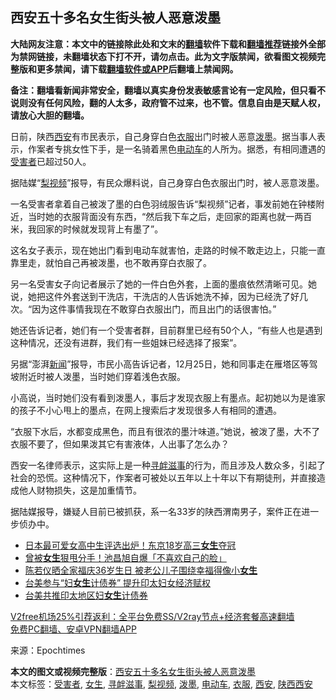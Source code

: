  <h2>西安五十多名女生街头被人恶意泼墨</h2> <p class="notice"><b>大陆网友注意：本文中的链接除此处和文末的<a href="https://github.com/bannedbook/fanqiang" >翻墙</a>软件下载和<a href="https://github.com/killgcd/justmysocks/blob/master/README.md">翻墙推荐</a>链接外全部为禁网链接，未翻墙状态下打不开，请勿点击。此为文字版禁闻，欲看图文视频完整版和更多禁闻，请下载<a href="https://github.com/bannedbook/fanqiang">翻墙软件或APP</a>后翻墙上禁闻网。</p><p>备注：翻墙看新闻非常安全，翻墙以真实身份发表敏感言论有一定风险，但只看不说则没有任何风险，翻的人太多，政府管不过来，也不管。信息自由是天赋人权，请放心大胆的翻墙。</b></p>  <div class="entry"> <p>日前，陕西<a href="https://www.bannedbook.org/bnews/tag/%e8%a5%bf%e5%ae%89/" class="st_tag internal_tag" rel="tag" title="标签 西安 下的日志">西安</a>有市民表示，自己身穿白色<a href="https://www.bannedbook.org/bnews/tag/%E8%A1%A3%E6%9C%8D/" class="st_tag internal_tag" rel="tag" title="标签 衣服 下的日志">衣服</a>出门时被人恶意<a href="https://www.bannedbook.org/bnews/tag/%E6%B3%BC%E5%A2%A8/" class="st_tag internal_tag" rel="tag" title="标签 泼墨 下的日志">泼墨</a>。据当事人表示，作案者专挑女性下手，是一名骑着黑色<a href="https://www.bannedbook.org/bnews/tag/%E7%94%B5%E5%8A%A8%E8%BD%A6/" class="st_tag internal_tag" rel="tag" title="标签 电动车 下的日志">电动车</a>的人所为。据悉，有相同遭遇的<a href="https://www.bannedbook.org/bnews/tag/%e5%8f%97%e5%ae%b3%e8%80%85/" class="st_tag internal_tag" rel="tag" title="标签 受害者 下的日志">受害者</a>已超过50人。</p> <p>据陆媒“<a href="https://www.bannedbook.org/bnews/tag/%E6%A2%A8%E8%A7%86%E9%A2%91/" class="st_tag internal_tag" rel="tag" title="标签 梨视频 下的日志">梨视频</a>”报导，有民众爆料说，自己身穿白色衣服出门时，被人恶意泼墨。</p> <p>一名受害者拿着自己被泼了墨的白色羽绒服告诉“梨视频”记者，事发前她在钟楼附近，当时她的衣服背面没有东西，“然后我下车之后，走回家的距离也就一两百米，我回家的时候就发现背上有墨了”。</p> <p>这名女子表示，现在她出门看到电动车就害怕，走路的时候不敢走边上，只能一直靠里走，就怕自己再被泼墨，也不敢再穿白衣服了。</p>  <p>另一名受害女子向记者展示了她的一件白色外套，上面的墨痕依然清晰可见。她说，她把这件外套送到干洗店，干洗店的人告诉她洗不掉，因为已经洗了好几次。“因为这件事情我现在不敢穿白衣服出门，而且出门的话很害怕。”</p> <p>她还告诉记者，她们有一个受害者群，目前群里已经有50个人，“有些人也是遇到这种情况，还没有进群，我们有一些姐妹已经选择了报案”。</p> <p>另据“澎湃<span class='wp_keywordlink_affiliate'><a href="https://www.bannedbook.org/" title="新闻">新闻</a></span>”报导，市民小高告诉记者，12月25日，她和同事走在雁塔区等驾坡附近时被人泼墨，当时她们穿着浅色衣服。</p> <p>小高说，当时她们没有看到泼墨人，事后才发现衣服上有墨点。起初她以为是谁家的孩子不小心甩上的墨点，在网上搜索后才发现很多人有相同的遭遇。</p>  <p>“衣服下水后，水都变成黑色，而且有很浓的墨汁味道。”她说，被泼了墨，大不了衣服不要了，但如果泼其它有害液体，人出事了怎么办？</p> <p>西安一名律师表示，这实际上是一种<a href="https://www.bannedbook.org/bnews/tag/%e5%af%bb%e8%a1%85%e6%bb%8b%e4%ba%8b/" class="st_tag internal_tag" rel="tag" title="标签 寻衅滋事 下的日志">寻衅滋事</a>的行为，而且涉及人数众多，引起了社会的恐慌。这种情况下，作案者可被处以五年以上十年以下有期徒刑，并直接造成他人财物损失，这是加重情节。</p> <p>据陆媒报导，嫌疑人目前已被抓获，系一名33岁的陕西渭南男子，案件正在进一步侦办中。</p> <ul class='op-related-articles' title='相关阅读'> <li><a href='https://www.bannedbook.org/bnews/yule/20201225/1454546.html' target='_blank'>日本最可爱女高中生评选出炉！东京18岁高三<b>女生</b>夺冠</a></li> <li><a href='https://www.bannedbook.org/bnews/yule/20201221/1452039.html' target='_blank'>曾被<b>女生</b>狠甩分手！池昌旭自爆「不喜欢自己的脸」</a></li> <li><a href='https://www.bannedbook.org/bnews/yule/20201216/1448396.html' target='_blank'>陈若仪晒全家福庆36岁生日 被老公儿子围绕幸福得像小<b>女生</b></a></li> <li><a href='https://www.bannedbook.org/bnews/taiwannews/20201214/1447719.html' target='_blank'>台美参与“妇<b>女生</b>计债券” 提升印太妇女经济赋权</a></li> <li><a href='https://www.bannedbook.org/bnews/baitai/20201214/1447605.html' target='_blank'>台美共推印太地区妇<b>女生</b>计债券</a></li> </ul> <p class="texttj"> <a href="https://github.com/bannedbook/fanqiang/wiki/V2ray%E6%9C%BA%E5%9C%BA" target="_blank">V2free机场25%引荐返利：全平台免费SS/V2ray节点+经济套餐高速翻墙</a><br/> <a href="https://github.com/bannedbook/fanqiang/wiki/%E7%A6%81%E9%97%BB%E7%BD%91%E5%AE%89%E5%8D%93%E7%BF%BB%E5%A2%99%E6%96%B0%E9%97%BBAPP" target="_blank">免费PC翻墙、安卓VPN翻墙APP</a></p><p> 来源：Epochtimes </p> <a name='sharetosocial'></a>       <div><b>本文的图文或视频完整版</b>：<a href='https://www.bannedbook.org/bnews/cbnews/20201227/1455985.html'>西安五十多名女生街头被人恶意泼墨</a></div>  </div><!--END ENTRY--> <div class="postfooter"> <div>本文标签：<a href="https://www.bannedbook.org/bnews/tag/%e5%8f%97%e5%ae%b3%e8%80%85/" rel="tag">受害者</a>, <a href="https://www.bannedbook.org/bnews/tag/%e5%a5%b3%e7%94%9f/" rel="tag">女生</a>, <a href="https://www.bannedbook.org/bnews/tag/%e5%af%bb%e8%a1%85%e6%bb%8b%e4%ba%8b/" rel="tag">寻衅滋事</a>, <a href="https://www.bannedbook.org/bnews/tag/%E6%A2%A8%E8%A7%86%E9%A2%91/" rel="tag">梨视频</a>, <a href="https://www.bannedbook.org/bnews/tag/%E6%B3%BC%E5%A2%A8/" rel="tag">泼墨</a>, <a href="https://www.bannedbook.org/bnews/tag/%E7%94%B5%E5%8A%A8%E8%BD%A6/" rel="tag">电动车</a>, <a href="https://www.bannedbook.org/bnews/tag/%E8%A1%A3%E6%9C%8D/" rel="tag">衣服</a>, <a href="https://www.bannedbook.org/bnews/tag/%e8%a5%bf%e5%ae%89/" rel="tag">西安</a>, <a href="https://www.bannedbook.org/bnews/tag/%E9%99%95%E8%A5%BF%E8%A5%BF%E5%AE%89/" rel="tag">陕西西安</a></div>  </div><!--END POSTFOOTER--> 